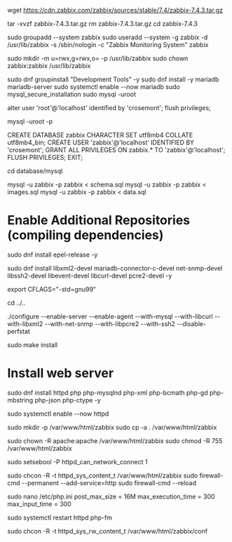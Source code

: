 wget https://cdn.zabbix.com/zabbix/sources/stable/7.4/zabbix-7.4.3.tar.gz

tar -xvzf zabbix-7.4.3.tar.gz
rm zabbix-7.4.3.tar.gz
cd zabbix-7.4.3

sudo groupadd --system zabbix
sudo useradd --system -g zabbix -d /usr/lib/zabbix -s /sbin/nologin -c "Zabbix Monitoring System" zabbix

sudo mkdir -m u=rwx,g=rwx,o= -p /usr/lib/zabbix
sudo chown zabbix:zabbix /usr/lib/zabbix

sudo dnf groupinstall "Development Tools" -y
sudo dnf install -y mariadb mariadb-server
sudo systemctl enable --now mariadb
sudo mysql_secure_installation
sudo mysql -uroot

alter user 'root'@'localhost' identified by 'crosemont';
flush privileges;

mysql -uroot -p

CREATE DATABASE zabbix CHARACTER SET utf8mb4 COLLATE utf8mb4_bin;
CREATE USER 'zabbix'@'localhost' IDENTIFIED BY 'crosemont';
GRANT ALL PRIVILEGES ON zabbix.* TO 'zabbix'@'localhost';
FLUSH PRIVILEGES;
EXIT;

cd database/mysql

mysql -u zabbix -p zabbix < schema.sql
mysql -u zabbix -p zabbix < images.sql
mysql -u zabbix -p zabbix < data.sql

# Enable Additional Repositories (compiling dependencies)
sudo dnf install epel-release -y

sudo dnf install libxml2-devel mariadb-connector-c-devel net-snmp-devel libssh2-devel libevent-devel libcurl-devel pcre2-devel -y

export CFLAGS="-std=gnu99"

cd ../..

./configure   --enable-server   --enable-agent   --with-mysql   --with-libcurl   --with-libxml2   --with-net-snmp   --with-libpcre2   --with-ssh2 --disable-perfstat

sudo make install


# Install web server
sudo dnf install httpd php php-mysqlnd php-xml php-bcmath php-gd php-mbstring php-json php-ctype -y

sudo systemctl enable --now httpd

sudo mkdir -p /var/www/html/zabbix
sudo cp -a . /var/www/html/zabbix

sudo chown -R apache:apache /var/www/html/zabbix
sudo chmod -R 755 /var/www/html/zabbix

sudo setsebool -P httpd_can_network_connect 1

sudo chcon -R -t httpd_sys_content_t /var/www/html/zabbix
sudo firewall-cmd --permanent --add-service=http
sudo firewall-cmd --reload

sudo nano /etc/php.ini
post_max_size = 16M
max_execution_time = 300
max_input_time = 300

sudo systemctl restart httpd php-fm

sudo chcon -R -t httpd_sys_rw_content_t /var/www/html/zabbix/conf



